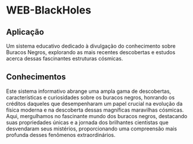 # WEB-BlackHoles
## Aplicação
Um sistema educativo dedicado à divulgação do conhecimento sobre Buracos Negros, explorando as mais recentes descobertas e estudos acerca dessas fascinantes estruturas cósmicas.
## Conhecimentos
Este sistema informativo abrange uma ampla gama de descobertas, características e curiosidades sobre os buracos negros, honrando os créditos daqueles que desempenharam um papel crucial na evolução da física moderna e na descoberta dessas magníficas maravilhas cósmicas. Aqui, mergulhamos no fascinante mundo dos buracos negros, destacando suas propriedades únicas e a jornada dos brilhantes cientistas que desvendaram seus mistérios, proporcionando uma compreensão mais profunda desses fenômenos extraordinários.
